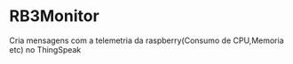 # RB3Monitor

Cria mensagens com a telemetria da raspberry(Consumo de CPU,Memoria etc) no ThingSpeak  
